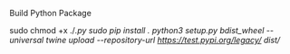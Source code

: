 Build Python Package

sudo chmod +x ./*.py
sudo pip install .
python3 setup.py bdist_wheel --universal
twine upload --repository-url https://test.pypi.org/legacy/ dist/*